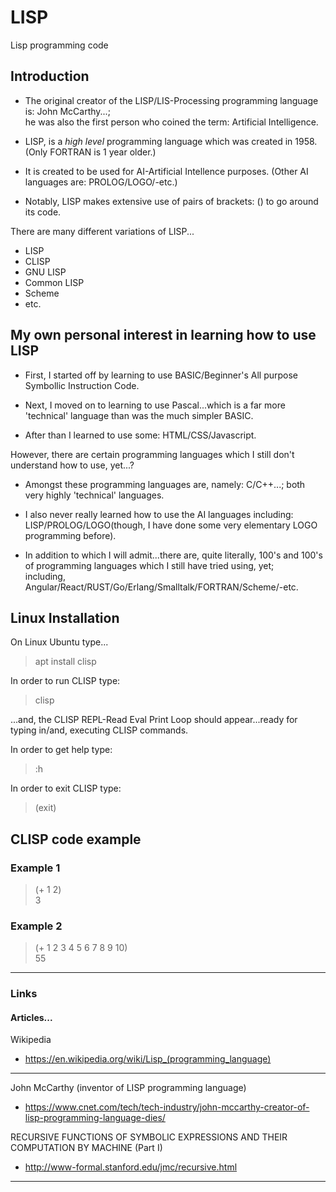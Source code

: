 # LISP 
Lisp programming code  

## Introduction

- The original creator of the LISP/LIS-Processing programming language is: John McCarthy...;   
he was also the first person who coined the term: Artificial Intelligence.  

- LISP, is a *high level* programming language which was created in 1958. (Only FORTRAN is 1 year older.)  

- It is created to be used for AI-Artificial Intellence purposes.  (Other AI languages are: PROLOG/LOGO/-etc.)    

- Notably, LISP makes extensive use of pairs of brackets: () to go around its code.   

There are many different variations of LISP...

- LISP  
- CLISP  
- GNU LISP  
- Common LISP   
- Scheme  
- etc.  

## My own personal interest in learning how to use LISP  

- First, I started off by learning to use BASIC/Beginner's All purpose Symbollic Instruction Code. 

- Next, I moved on to learning to use Pascal...which is a far more 'technical' language than was the much simpler BASIC. 

- After than I learned to use some: HTML/CSS/Javascript.  

However, there are certain programming languages which I still don't understand how to use, yet...?  

- Amongst these programming languages are, namely: C/C++...; both very highly 'technical' languages.  
  
- I also never really learned how to use the AI languages including: LISP/PROLOG/LOGO(though, I have done some very elementary LOGO programming before). 

- In addition to which I will admit...there are, quite literally, 100's and 100's of programming languages which I still have tried using, yet;  
including, Angular/React/RUST/Go/Erlang/Smalltalk/FORTRAN/Scheme/-etc.

## Linux Installation  

On Linux Ubuntu type...  

> apt install clisp    

In order to run CLISP type:  

> clisp  

...and, the CLISP REPL-Read Eval Print Loop should appear...ready for typing in/and, executing CLISP commands.  

In order to get help type:  

> :h

In order to exit CLISP type:   

> (exit)  

## CLISP code example  

### Example 1  

> (+ 1 2)  
> 3

### Example 2  

> (+ 1 2 3 4 5 6 7 8 9 10)  
> 55  

-----

### Links

#### Articles...

Wikipedia  
- https://en.wikipedia.org/wiki/Lisp_(programming_language)  

-----  

John McCarthy (inventor of LISP programming language)  
- https://www.cnet.com/tech/tech-industry/john-mccarthy-creator-of-lisp-programming-language-dies/  

RECURSIVE FUNCTIONS OF SYMBOLIC EXPRESSIONS AND THEIR COMPUTATION BY MACHINE (Part I)  
- http://www-formal.stanford.edu/jmc/recursive.html  

-----  
